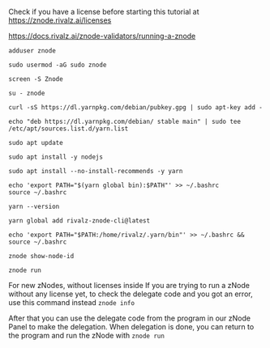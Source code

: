 Check if you have a license before starting this tutorial at https://znode.rivalz.ai/licenses

https://docs.rivalz.ai/znode-validators/running-a-znode

```shell
adduser znode
```

```shell
sudo usermod -aG sudo znode
```
```shell
screen -S Znode
```

```shell
su - znode
```

```shell
curl -sS https://dl.yarnpkg.com/debian/pubkey.gpg | sudo apt-key add -
```

```shell
echo "deb https://dl.yarnpkg.com/debian/ stable main" | sudo tee /etc/apt/sources.list.d/yarn.list
```

```shell
sudo apt update
```

```shell
sudo apt install -y nodejs
```

```shell
sudo apt install --no-install-recommends -y yarn
```


```shell
echo 'export PATH="$(yarn global bin):$PATH"' >> ~/.bashrc
source ~/.bashrc
```

```shell
yarn --version
```

```shell
yarn global add rivalz-znode-cli@latest
```

```shell
echo 'export PATH="$PATH:/home/rivalz/.yarn/bin"' >> ~/.bashrc && source ~/.bashrc
```

```shell
znode show-node-id 
```

```shell
znode run
```

For new zNodes, without licenses inside
If you are trying to run a zNode without any license yet, to check the delegate code and you got an error, use this command instead
`znode info`

After that you can use the delegate code from the program in our zNode Panel to make the delegation.
When delegation is done, you can return to the program and run the zNode with
`znode run`
